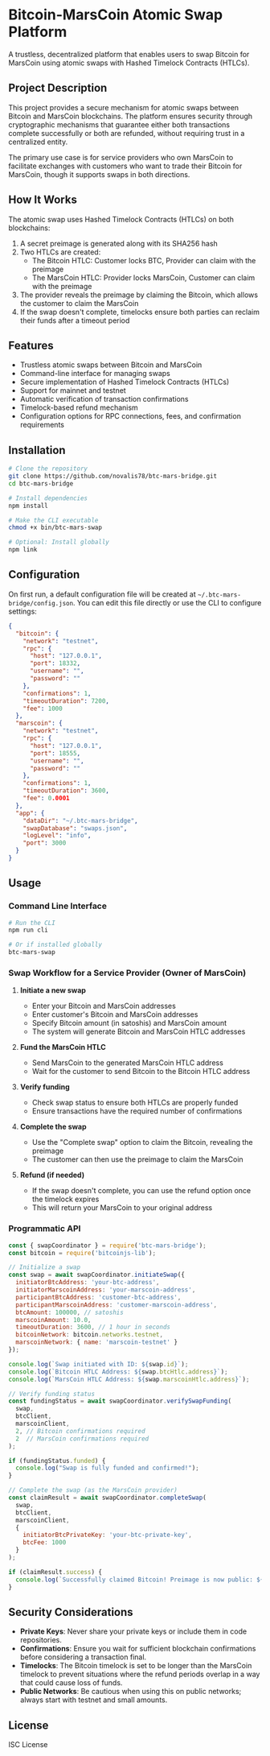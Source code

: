 # Bitcoin-MarsCoin Atomic Swap Platform

A trustless, decentralized platform that enables users to swap Bitcoin for MarsCoin using atomic swaps with Hashed Timelock Contracts (HTLCs).

## Project Description

This project provides a secure mechanism for atomic swaps between Bitcoin and MarsCoin blockchains. The platform ensures security through cryptographic mechanisms that guarantee either both transactions complete successfully or both are refunded, without requiring trust in a centralized entity.

The primary use case is for service providers who own MarsCoin to facilitate exchanges with customers who want to trade their Bitcoin for MarsCoin, though it supports swaps in both directions.

## How It Works

The atomic swap uses Hashed Timelock Contracts (HTLCs) on both blockchains:

1. A secret preimage is generated along with its SHA256 hash
2. Two HTLCs are created:
   - The Bitcoin HTLC: Customer locks BTC, Provider can claim with the preimage
   - The MarsCoin HTLC: Provider locks MarsCoin, Customer can claim with the preimage
3. The provider reveals the preimage by claiming the Bitcoin, which allows the customer to claim the MarsCoin
4. If the swap doesn't complete, timelocks ensure both parties can reclaim their funds after a timeout period

## Features

- Trustless atomic swaps between Bitcoin and MarsCoin
- Command-line interface for managing swaps
- Secure implementation of Hashed Timelock Contracts (HTLCs)
- Support for mainnet and testnet
- Automatic verification of transaction confirmations
- Timelock-based refund mechanism
- Configuration options for RPC connections, fees, and confirmation requirements

## Installation

```bash
# Clone the repository
git clone https://github.com/novalis78/btc-mars-bridge.git
cd btc-mars-bridge

# Install dependencies
npm install

# Make the CLI executable
chmod +x bin/btc-mars-swap

# Optional: Install globally
npm link
```

## Configuration

On first run, a default configuration file will be created at `~/.btc-mars-bridge/config.json`. You can edit this file directly or use the CLI to configure settings:

```json
{
  "bitcoin": {
    "network": "testnet",
    "rpc": {
      "host": "127.0.0.1",
      "port": 18332,
      "username": "",
      "password": ""
    },
    "confirmations": 1,
    "timeoutDuration": 7200,
    "fee": 1000
  },
  "marscoin": {
    "network": "testnet",
    "rpc": {
      "host": "127.0.0.1",
      "port": 18555,
      "username": "",
      "password": ""
    },
    "confirmations": 1,
    "timeoutDuration": 3600,
    "fee": 0.0001
  },
  "app": {
    "dataDir": "~/.btc-mars-bridge",
    "swapDatabase": "swaps.json",
    "logLevel": "info",
    "port": 3000
  }
}
```

## Usage

### Command Line Interface

```bash
# Run the CLI
npm run cli

# Or if installed globally
btc-mars-swap
```

### Swap Workflow for a Service Provider (Owner of MarsCoin)

1. **Initiate a new swap**
   - Enter your Bitcoin and MarsCoin addresses
   - Enter customer's Bitcoin and MarsCoin addresses
   - Specify Bitcoin amount (in satoshis) and MarsCoin amount
   - The system will generate Bitcoin and MarsCoin HTLC addresses

2. **Fund the MarsCoin HTLC**
   - Send MarsCoin to the generated MarsCoin HTLC address
   - Wait for the customer to send Bitcoin to the Bitcoin HTLC address

3. **Verify funding**
   - Check swap status to ensure both HTLCs are properly funded
   - Ensure transactions have the required number of confirmations

4. **Complete the swap**
   - Use the "Complete swap" option to claim the Bitcoin, revealing the preimage
   - The customer can then use the preimage to claim the MarsCoin

5. **Refund (if needed)**
   - If the swap doesn't complete, you can use the refund option once the timelock expires
   - This will return your MarsCoin to your original address

### Programmatic API

```javascript
const { swapCoordinator } = require('btc-mars-bridge');
const bitcoin = require('bitcoinjs-lib');

// Initialize a swap
const swap = await swapCoordinator.initiateSwap({
  initiatorBtcAddress: 'your-btc-address',
  initiatorMarscoinAddress: 'your-marscoin-address',
  participantBtcAddress: 'customer-btc-address',
  participantMarscoinAddress: 'customer-marscoin-address',
  btcAmount: 100000, // satoshis
  marscoinAmount: 10.0,
  timeoutDuration: 3600, // 1 hour in seconds
  bitcoinNetwork: bitcoin.networks.testnet,
  marscoinNetwork: { name: 'marscoin-testnet' }
});

console.log(`Swap initiated with ID: ${swap.id}`);
console.log(`Bitcoin HTLC Address: ${swap.btcHtlc.address}`);
console.log(`MarsCoin HTLC Address: ${swap.marscoinHtlc.address}`);

// Verify funding status
const fundingStatus = await swapCoordinator.verifySwapFunding(
  swap, 
  btcClient, 
  marscoinClient,
  2, // Bitcoin confirmations required
  2  // MarsCoin confirmations required
);

if (fundingStatus.funded) {
  console.log("Swap is fully funded and confirmed!");
}

// Complete the swap (as the MarsCoin provider)
const claimResult = await swapCoordinator.completeSwap(
  swap,
  btcClient,
  marscoinClient,
  {
    initiatorBtcPrivateKey: 'your-btc-private-key',
    btcFee: 1000
  }
);

if (claimResult.success) {
  console.log(`Successfully claimed Bitcoin! Preimage is now public: ${claimResult.preimage}`);
}
```

## Security Considerations

- **Private Keys**: Never share your private keys or include them in code repositories.
- **Confirmations**: Ensure you wait for sufficient blockchain confirmations before considering a transaction final.
- **Timelocks**: The Bitcoin timelock is set to be longer than the MarsCoin timelock to prevent situations where the refund periods overlap in a way that could cause loss of funds.
- **Public Networks**: Be cautious when using this on public networks; always start with testnet and small amounts.

## License

ISC License